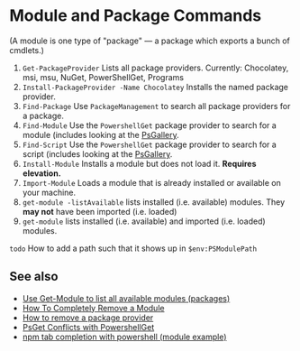 ﻿# Module and Package Commands

(A module is one type of "package" &mdash; a package which exports a bunch of cmdlets.)

1. `Get-PackageProvider`
    Lists all package providers. Currently: Chocolatey, msi, msu, NuGet, PowerShellGet, Programs
2. `Install-PackageProvider -Name Chocolatey`
    Installs the named package provider.
3. `Find-Package`
    Use `PackageManagement` to search all package providers for a package.
4. `Find-Module`
    Use the `PowershellGet` package provider to search for a module (includes looking at the [PsGallery](https://www.powershellgallery.com/).
5. `Find-Script`
    Use the `PowershellGet` package provider to search for a script (includes looking at the [PsGallery](https://www.powershellgallery.com/).
6. `Install-Module`
    Installs a module but does not load it. **Requires elevation.**
7. `Import-Module`
    Loads a module that is already installed or available on your machine.
8. `get-module -listAvailable`
    lists installed (i.e. available) modules. They **may not** have been imported (i.e. loaded)
9. `get-module`
    lists installed (i.e. available) and imported (i.e. loaded) modules.

`todo` How to add a path such that it shows up in `$env:PSModulePath`

## See also

 - [Use Get-Module to list all available modules (packages)](Get_All_Available_Modules.md)
 - [How To Completely Remove a Module](how_to_completely_remove_a_module.md)
 - [How to remove a package provider](remove_package_provider.md)
 - [PsGet Conflicts with PowershellGet](psget_conflicts_with_PowerShellGet.md)
 - [npm tab completion with powershell (module example)](../npm/tab_completion_with_powershell.html)